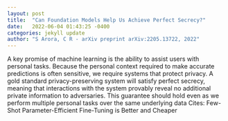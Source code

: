 ```yaml
---
layout: post
title:  "Can Foundation Models Help Us Achieve Perfect Secrecy?"
date:   2022-06-04 01:43:25 -0400
categories: jekyll update
author: "S Arora, C R - arXiv preprint arXiv:2205.13722, 2022"
---
```

A key promise of machine learning is the ability to assist users with personal tasks. Because the personal context required to make accurate predictions is often sensitive, we require systems that protect privacy. A gold standard privacy-preserving system will satisfy perfect secrecy, meaning that interactions with the system provably reveal no additional private information to adversaries. This guarantee should hold even as we perform multiple personal tasks over the same underlying data  Cites: Few-Shot Parameter-Efficient Fine-Tuning is Better and Cheaper